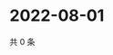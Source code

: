 # 2022-08-01

共 0 条

<!-- BEGIN WEIBO -->
<!-- 最后更新时间 Mon Aug 01 2022 23:00:46 GMT+0800 (China Standard Time) -->

<!-- END WEIBO -->
